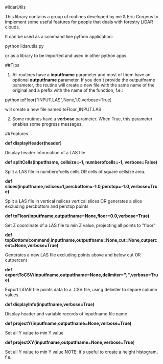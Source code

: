 #lidarUtils

This library contains a group of routines developed by me & Eric Gorgens to implement some useful features for people that deals with forestry LiDAR clouds.

It can be used as a command line python application:

python lidarutils.py <filename> <options>

or as a library to be imported and used in other python apps.

##Tips

1) All routines have a **inputfname** parameter and most of them have an optional **outputfname** parameter. If you don´t provide the outputfname parameter, the routine will create a new file with the same name of the original and a prefix with the name of the function, f.e.:

python toFloor("INPUT.LAS",None,1.0,verbose=True)

will create a new file named toFloor_INPUT.LAS

2) Some routines have a **verbose** parameter. When True, this parameter enables some progress messages.

##Features

**def displayHeader(header)**

Display header information of a LAS file

**def splitCells(inputfname, cellsize=-1, numberofcells=-1, verbose=False)**

Split a LAS file in numberofcells cells OR cells of square cellsize area.

**def slices(inputfname,nslices=1,percbottom=-1.0,perctop=-1.0,verbose=True)**

Split a LAS file in vertical nslices vertical slices OR generates a slice excluding percbottom and perctop points

**def toFloor(inputfname,outputfname=None,floor=0.0,verbose=True)**

Set Z coordinate of a LAS file to min Z value, projecting all points to "floor"

**def topBottom(command,inputfname,outputfname=None,cut=None,cutpercent=None,verbose=True)**

Generates a new LAS file excluding points above and below cut OR cutpercent

**def exportToCSV(inputfname,outputfname=None,delimiter=";",verbose=True)**

Export LiDAR file points data to a .CSV file, using delimter to separe column values.

**def displayInfo(inputfname,verbose=True)**

Display header and variable records of inputfname file name

**def projectY(inputfname,outputfname=None,verbose=True)**

Set all Y value to min Y value

**def projectXY(inputfname,outputfname=None,verbose=True)**

Set all Y value to min Y value
NOTE: it´s useful to create a height histogram, f.e.




